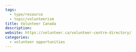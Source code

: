 ```yaml
---
tags:
  - type/resource
  - topic/volunteerism
title: Volunteer Canada
description:
website: https://volunteer.ca/volunteer-centre-directory/
categories:
  - volunteer opportunities
---
```

